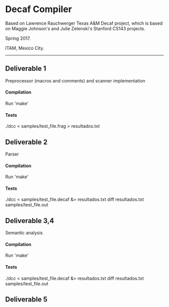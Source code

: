 # Decaf Compiler

Based on Lawrence Rauchwerger Texas A&M Decaf project, which is based on Maggie Johnson's and Julie Zelenski's Stanford CS143 projects.

Spring 2017.

ITAM, Mexico City. 

------------------

## Deliverable 1
Preprocessor (macros and comments) and scanner implementation

#### Compilation
Run 'make'

#### Tests
./dcc < samples/test_file.frag > resultados.txt

## Deliverable 2
Parser
#### Compilation
Run 'make'

#### Tests
./dcc < samples/test_file.decaf &> resultados.txt
diff resultados.txt samples/test_file.out

## Deliverable 3,4
Semantic analysis
#### Compilation
Run 'make'

#### Tests
./dcc < samples/test_file.decaf &> resultados.txt
diff resultados.txt samples/test_file.out

## Deliverable 5
